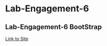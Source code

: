# Lab-Engagement-6
## Lab-Engagement-6 BootStrap 

[Link to Site](https://edwardsalame711.github.io/Lab-Engagement-6/)
